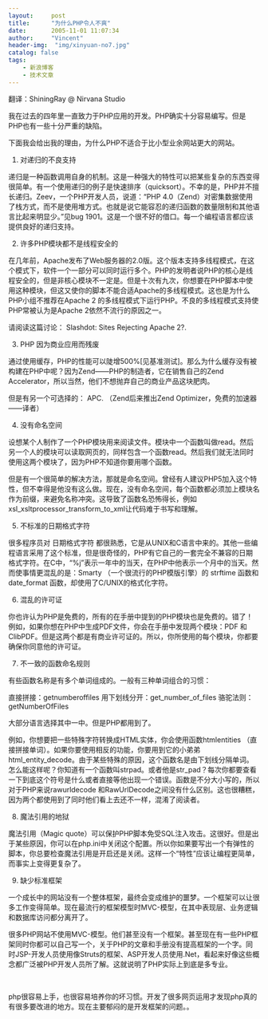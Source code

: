 ```yaml
---
layout:     post
title:      "为什么PHP令人不爽"
date:       2005-11-01 11:07:34
author:     "Vincent"
header-img:  "img/xinyuan-no7.jpg"
catalog: false
tags:
    - 新浪博客
    - 技术文章
---
```



翻译：ShiningRay @ Nirvana Studio

我在过去的四年里一直致力于PHP应用的开发。PHP确实十分容易编写。但是PHP也有一些十分严重的缺陷。 

下面我会给出我的理由，为什么PHP不适合于比小型业余网站更大的网站。

1. 对递归的不良支持

递归是一种函数调用自身的机制。这是一种强大的特性可以把某些复杂的东西变得很简单。有一个使用递归的例子是快速排序（quicksort）。不幸的是，PHP并不擅长递归。Zeev，一个PHP开发人员，说道：“PHP 4.0（Zend）对密集数据使用了栈方式，而不是使用堆方式。也就是说它能容忍的递归函数的数量限制和其他语言比起来明显少。”见bug 1901。这是一个很不好的借口。每一个编程语言都应该提供良好的递归支持。

2. 许多PHP模块都不是线程安全的

在几年前，Apache发布了Web服务器的2.0版。这个版本支持多线程模式，在这个模式下，软件一个一部分可以同时运行多个。PHP的发明者说PHP的核心是线程安全的，但是非核心模块不一定是。但是十次有九次，你想要在PHP脚本中使用这种模块，但这又使你的脚本不能合适Apache的多线程模式。这也是为什么PHP小组不推荐在Apache 2 的多线程模式下运行PHP。不良的多线程模式支持使PHP常被认为是Apache 2依然不流行的原因之一。

请阅读这篇讨论： Slashdot: Sites Rejecting Apache 2?.

3. PHP 因为商业应用而残废

通过使用缓存，PHP的性能可以陡增500%[见基准测试]。那么为什么缓存没有被构建在PHP中呢？因为Zend——PHP的制造者，它在销售自己的Zend Accelerator，所以当然，他们不想抛弃自己的商业产品这块肥肉。

但是有另一个可选择的： APC. （Zend后来推出Zend Optimizer，免费的加速器——译者）

4. 没有命名空间

设想某个人制作了一个PHP模块用来阅读文件。模块中一个函数叫做read。然后另一个人的模块可以读取网页的，同样包含一个函数read。然后我们就无法同时使用这两个模块了，因为PHP不知道你要用哪个函数。

但是有一个很简单的解决方法，那就是命名空间。曾经有人建议PHP5加入这个特性，但不幸得是他没有这么做。现在，没有命名空间，每个函数都必须加上模块名作为前缀，来避免名称冲突。这导致了函数名恐怖得长，例如xsl_xsltprocessor_transform_to_xml让代码难于书写和理解。

5. 不标准的日期格式字符

很多程序员对 日期格式字符 都很熟悉，它是从UNIX和C语言中来的。其他一些编程语言采用了这个标准，但是很奇怪的，PHP有它自己的一套完全不兼容的日期格式字符。在C中，“%j”表示一年中的当天，在PHP中他表示一个月中的当天。然而使事情更混乱的是：Smarty （一个很流行的PHP模版引擎）的 strftime 函数和 date_format 函数，却使用了C/UNIX的格式化字符。

6. 混乱的许可证

你也许认为PHP是免费的，所有的在手册中提到的PHP模块也是免费的。错了！例如，如果你想在PHP中生成PDF文件，你会在手册中发现两个模块：PDF 和 ClibPDF。但是这两个都是有商业许可证的。所以，你所使用的每个模块，你都要确保你同意他的许可证。

7. 不一致的函数命名规则

有些函数名称是有多个单词组成的。一般有三种单词组合的习惯：


直接拼接：getnumberoffiles 
用下划线分开：get_number_of_files 
骆驼法则：getNumberOfFiles 

大部分语言选择其中一中。但是PHP都用到了。

例如，你想要把一些特殊字符转换成HTML实体，你会使用函数htmlentities （直接拼接单词）。如果你要使用相反的功能，你要用到它的小弟弟html_entity_decode。由于某些特殊的原因，这个函数名是由下划线分隔单词。怎么能这样呢？你知道有一个函数叫strpad。或者他是str_pad？每次你都要查看一下到底这个符号是什么或者直接等他出现一个错误。函数是不分大小写的，所以对于PHP来说rawurldecode 和RawUrlDecode之间没有什么区别。这也很糟糕，因为两个都使用到了同时他们看上去还不一样，混淆了阅读者。

8. 魔法引用的地狱

魔法引用（Magic quote）可以保护PHP脚本免受SQL注入攻击。这很好。但是出于某些原因，你可以在php.ini中关闭这个配置。所以你如果要写出一个有弹性的脚本，你总要检查魔法引用是开启还是关闭。这样一个“特性”应该让编程更简单，而事实上变得更复杂了。

9. 缺少标准框架

一个成长中的网站没有一个整体框架，最终会变成维护的噩梦。一个框架可以让很多工作变得简单。现在最流行的框架模型时MVC-模型，在其中表现层、业务逻辑和数据库访问都分离开了。

很多PHP网站不使用MVC-模型。他们甚至没有一个框架。甚至现在有一些PHP框架同时你都可以自己写一个，关于PHP的文章和手册没有提高框架的一个字。同时JSP-开发人员使用像Struts的框架、ASP开发人员使用.Net，看起来好像这些概念都广泛被PHP开发人员所了解。这就说明了PHP实际上到底是多专业。

 

php很容易上手，也很容易培养你的坏习惯。开发了很多网页运用才发现php真的有很多要改进的地方。现在主要郁闷的是开发框架的问题。。



